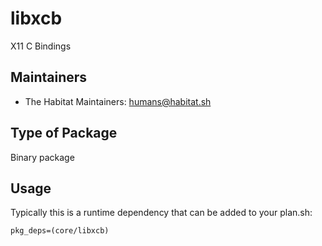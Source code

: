# libxcb

X11 C Bindings

## Maintainers

* The Habitat Maintainers: <humans@habitat.sh>

## Type of Package

Binary package

## Usage

Typically this is a runtime dependency that can be added to your
plan.sh:

    pkg_deps=(core/libxcb)
